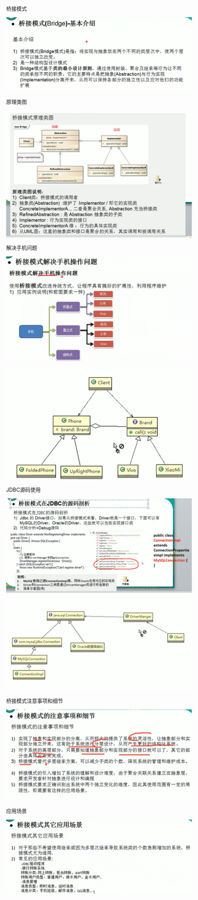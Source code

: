 

桥接模式

![](.桥接模式_images/36fa7c83.png)

原理类图

![](.桥接模式_images/b4b09e8e.png)

解决手机问题

![](.桥接模式_images/4fdc09cd.png)


![](.桥接模式_images/499acdb4.png)

JDBC源码使用

![](.桥接模式_images/91db89b8.png)


![](.桥接模式_images/0ef737fe.png)


桥接模式注意事项和细节

![](.桥接模式_images/8c0fcd76.png)

应用场景

![](.桥接模式_images/7fe1980b.png)